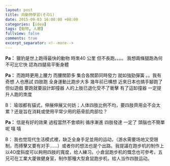 ```yaml
---
layout: post
title: 向動物學習(その1)
date: 2015-09-03 16:00:00 +08:00
categories: [idea]
tags: [動物, 人體]
fullview: false
comments: true
excerpt_separator: <!--more-->
---
```


**Pa：** 獵豹是世上跑得最快的動物  時朿40 公里 但不長跑。。。。  我想兩條腿跑為何不可比它快  認為四腿易平衡身體

**Pa：** 而跑時更用上腰力  而腰關節多  集合各關節同時發力  就如強勁彈簧  。。我有奇想  人也應試 四肢跑  全身運動比跑步大多  幾年前已構想 近來日本也搞手腳跑了  但似遊戲  要跑就要設計卸撞器  人的上肢已退化受不了衝擊  有了這缷撞器  一定提升人跑的朿度

B： 瑜珈都有貓式，伸展伸展又何妨；人体四肢比例不均，要四肢齊用会不会太累？还是旨在消耗或使用平常少用的筋骨肌肉部位？
<!--more-->
**Pa：** 信是有好的效果  過程當然不會順利  循序漸進  四肢發達 一定了  頭腦也不簡單呢  嘻 嘻

B： 我也觉现代生活模式裡，缺乏全身手足並用的运动，（游水需要场地又受限制，而搏擊又要有对手……）或者你的想法也是个出路。我提議在跑步机的制作上以4O度斜度可以夠用四肢的寬度，给人練习。小倉鼠跑步机的慨念也可參考，五兄可在工業大厦做健身室，制作那種大型倉鼠跑步机，给人当作四肢运动。
